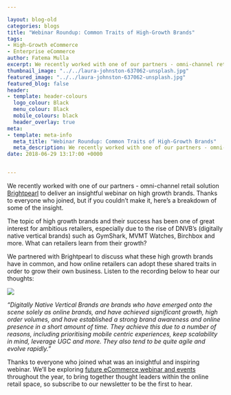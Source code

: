 ```yaml
--- 

layout: blog-old
categories: blogs
title: "Webinar Roundup: Common Traits of High-Growth Brands"
tags:
- High-Growth eCommerce
- Enterprise eCommerce
author: Fatema Mulla
excerpt: We recently worked with one of our partners - omni-channel retail solution Brightpearl to deliver an insightful webinar on high growth brands. Thanks to everyone who joined, but if you couldn’t make it, here’s a breakdown of some of the insight.
thumbnail_image: "../../laura-johnston-637062-unsplash.jpg"
featured_image: "../../laura-johnston-637062-unsplash.jpg"
featured_blog: false
header:
- template: header-colours
  logo_colour: Black
  menu_colour: Black
  mobile_colours: black
  header_overlay: true
meta:
- template: meta-info
  meta_title: "Webinar Roundup: Common Traits of High-Growth Brands"
  meta_description: We recently worked with one of our partners - omni-channel retail solution Brightpearl to deliver an insightful webinar on high growth brands. Thanks to everyone who joined, but if you couldn’t make it, here’s a breakdown of some of the insight.
date: 2018-06-29 13:17:00 +0000


--- 
```

We recently worked with one of our partners - omni-channel retail solution [Brightpearl](https://www.brightpearl.com/) to deliver an insightful webinar on high growth brands. Thanks to everyone who joined, but if you couldn’t make it, here’s a breakdown of some of the insight.

The topic of high growth brands and their success has been one of great interest for ambitious retailers, especially due to the rise of DNVB’s (digitally native vertical brands) such as GymShark, MVMT Watches, Birchbox and more. What can retailers learn from their growth?

We partnered with Brightpearl to discuss what these high growth brands have in common, and how online retailers can adopt these shared traits in order to grow their own business. Listen to the recording below to hear our thoughts:

![](https://fast.wistia.com/embed/medias/ubc30im2wg/swatch)

  

_“Digitally Native Vertical Brands are brands who have emerged onto the scene solely as online brands, and have achieved significant growth, high order volumes, and have established a strong brand awareness and online presence in a short amount of time. They achieve this due to a number of reasons, including prioritising mobile centric experiences, keep scalability in mind, leverage UGC and more. They also tend to be quite agile and evolve rapidly.”_

Thanks to everyone who joined what was an insightful and inspiring webinar. We’ll be exploring [future eCommerce webinar and events](https://www.statementagency.com/events) throughout the year, to bring together thought leaders within the online retail space, so subscribe to our newsletter to be the first to hear.